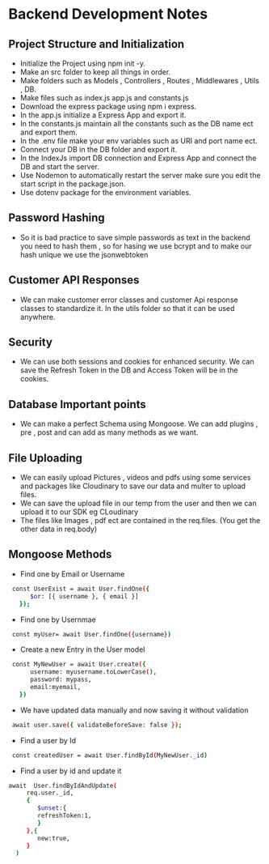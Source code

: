 # Backend Development Notes

## Project Structure and Initialization
- Initialize the Project using npm init -y.
- Make an src folder to keep all things in order.
- Make folders such as Models , Controllers , Routes , Middlewares , Utils , DB.
- Make files such as index.js app.js and constants.js
- Download the express package using npm i express.
- In the app.js initialize a Express App and export it.
- In the constants.js maintain all the constants such as the DB name ect and export them.
- In the .env file make your env variables such as URI and port name ect.
- Connect your DB in the DB folder and export it.
- In the IndexJs import DB connection and Express App and connect the DB and start the server.
- Use Nodemon to automatically restart the server make sure you edit the start script in the package.json.
- Use dotenv package for the environment variables.

## Password Hashing 
- So it is bad practice to save simple passwords as text in the backend you need to hash them , so for hasing we use bcrypt and to make our hash unique we use the jsonwebtoken

## Customer API Responses
- We can make customer error classes and customer Api response classes to standardize it. In the utils folder so that it can be used anywhere.

## Security
- We can use both sessions and cookies for enhanced security. We can save the Refresh Token in the DB and Access Token will be in the cookies.

## Database Important points
- We can make a perfect Schema using Mongoose. We can add plugins , pre , post and can add as many methods as we want.

## File Uploading 
- We can easily upload Pictures , videos and pdfs using some services and packages like Cloudinary to save our data and multer to upload files.
- We can save the upload file in our temp from the user and then we can upload it to our SDK eg CLoudinary
- The files like Images , pdf ect are contained in the req.files. (You get the other data in req.body)

## Mongoose Methods

- Find one by Email or Username
```bash
 const UserExist = await User.findOne({
      $or: [{ username }, { email }]
   });  
```
- Find one by Usernmae
```bash
 const myUser= await User.findOne({username})  
```
- Create a new Entry in the User model 
```bash
 const MyNewUser = await User.create({
      username: myusername.toLowerCase(),
      password: mypass,
      email:myemail,
   })
```
- We have updated data manually and now saving it without validation
```bash
 await user.save({ validateBeforeSave: false });
```
- Find a user by Id
```bash
 const createdUser = await User.findById(MyNewUser._id)
 ```

 - Find a user by id and update it 
 ``` bash
 await  User.findByIdAndUpdate(
      req.user._id,
      {
         $unset:{
         refreshToken:1,
         }
      },{
         new:true,
      }
   )
```
